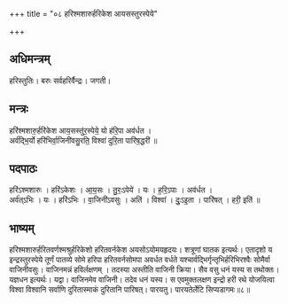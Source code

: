+++
title = "०८ हरिश्मशारुर्हरिकेश आयसस्तुरस्पेये"

+++
## अधिमन्त्रम्
हरिस्तुतिः। बरुः सर्वहरिर्वैन्द्रः। जगती।

## मन्त्रः
हरि॑श्मशारु॒र्हरि॑केश आय॒सस्तु॑र॒स्पेये॒ यो ह॑रि॒पा अव॑र्धत ।  
अर्व॑द्भि॒र्यो हरि॑भिर्वा॒जिनी॑वसु॒रति॒ विश्वा॑ दुरि॒ता पारि॑ष॒द्धरी॑ ॥

## पदपाठः
हरि॑ऽश्मशारुः । हरि॑ऽकेशः । आ॒य॒सः । तु॒रः॒ऽपेये॑ । यः । ह॒रि॒ऽपाः । अव॑र्धत ।  
अर्व॑त्ऽभिः । यः । हरि॑ऽभिः । वा॒जिनी॑ऽवसुः । अति॑ । विश्वा॑ । दुः॒ऽइ॒ता । पारि॑षत् । हरी॒ इति॑ ॥

## भाष्यम्
हरिश्मशारुर्हरितवर्णश्मश्रुर्हरिकेशो हरितवर्नकेश अयसोऽयोमयहृदयः। शत्रूणां घातक इत्यर्थः। एतादृशो य इन्द्रस्तुरस्पेये तूर्णं पातव्ये सोमे हरिपा हरितवर्नसोमपा अवर्धत वर्धते यश्चार्वद्भिर्गृन्तृभिर्हरिभिरश्वैः सोमैर्वा वाजिनीवसुः। वाजिनमन्नं हविर्लक्षणम् । तदस्या अस्तीति वाजिनी क्रिया। सैव वसु धनं यस्य स तथोक्तः। यज्ञधन इत्यर्थः। यद्वा। वाजिनमेव वाजिनी। तदेव धनं यस्य। स एवमुक्तलक्षण इन्द्रो हरी रथे योजयित्वा विश्वा विश्वानि सर्वाणि दुरितास्माकं दुरितानि पारिषत्। पारयतु। पारयतेर्लेटि सिप्यडागमः॥८॥